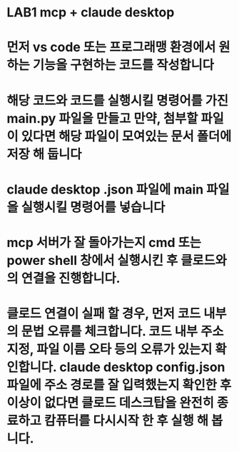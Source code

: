 # LAB1 mcp + claude desktop 
# 먼저 vs code 또는 프로그래맹 환경에서 원하는 기능을 구현하는 코드를 작성합니다
# 해당 코드와 코드를 실행시킬 명령어를 가진 main.py 파일을 만들고 만약, 첨부할 파일이 있다면 해당 파일이 모여있는 문서 폴더에 저장 해 둡니다
# claude desktop .json 파일에 main 파일을 실행시킬 명령어를 넣습니다
# mcp 서버가 잘 돌아가는지 cmd 또는 power shell 창에서 실행시킨 후 클로드와의 연결을 진행합니다.
# 클로드 연결이 실패 할 경우, 먼저 코드 내부의 문법 오류를 체크합니다. 코드 내부 주소 지정, 파일 이름 오타  등의 오류가 있는지 확인합니다. claude desktop config.json 파일에 주소 경로를 잘 입력했는지 확인한 후 이상이 없다면 클로드 데스크탑을 완전히 종료하고 캄퓨터를 다시시작 한 후 실행 해 봅니다.
